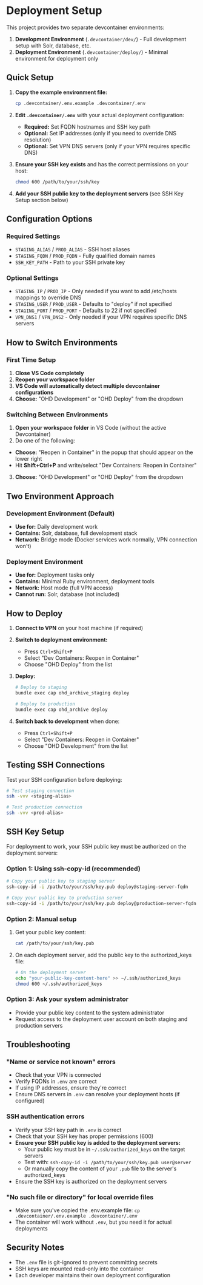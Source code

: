 # Deployment Setup

This project provides two separate devcontainer environments:

1. **Development Environment** (`.devcontainer/dev/`) - Full development setup with Solr, database, etc.
2. **Deployment Environment** (`.devcontainer/deploy/`) - Minimal environment for deployment only

## Quick Setup

1. **Copy the example environment file:**

    ```bash
    cp .devcontainer/.env.example .devcontainer/.env
    ```

2. **Edit `.devcontainer/.env`** with your actual deployment configuration:

    - **Required:** Set FQDN hostnames and SSH key path
    - **Optional:** Set IP addresses (only if you need to override DNS resolution)
    - **Optional:** Set VPN DNS servers (only if your VPN requires specific DNS)

3. **Ensure your SSH key exists** and has the correct permissions on your host:

    ```bash
    chmod 600 /path/to/your/ssh/key
    ```

4. **Add your SSH public key to the deployment servers** (see SSH Key Setup section below)

## Configuration Options

### Required Settings

- `STAGING_ALIAS` / `PROD_ALIAS` - SSH host aliases
- `STAGING_FQDN` / `PROD_FQDN` - Fully qualified domain names
- `SSH_KEY_PATH` - Path to your SSH private key

### Optional Settings

- `STAGING_IP` / `PROD_IP` - Only needed if you want to add /etc/hosts mappings to override DNS
- `STAGING_USER` / `PROD_USER` - Defaults to "deploy" if not specified
- `STAGING_PORT` / `PROD_PORT` - Defaults to 22 if not specified
- `VPN_DNS1` / `VPN_DNS2` - Only needed if your VPN requires specific DNS servers

## How to Switch Environments

### First Time Setup

1. **Close VS Code completely**
2. **Reopen your workspace folder**
3. **VS Code will automatically detect multiple devcontainer configurations**
4. **Choose:** "OHD Development" or "OHD Deploy" from the dropdown

### Switching Between Environments

1. **Open your workspace folder** in VS Code (without the active Devcontainer)
2. Do one of the following:
  - **Choose:** "Reopen in Container" in the popup that should appear on the lower right
  - Hit **Shift+Ctrl+P** and write/select "Dev Containers: Reopen in Container"
3. **Choose:** "OHD Development" or "OHD Deploy" from the dropdown

## Two Environment Approach

### Development Environment (Default)

- **Use for:** Daily development work
- **Contains:** Solr, database, full development stack
- **Network:** Bridge mode (Docker services work normally, VPN connection won't)

### Deployment Environment

- **Use for:** Deployment tasks only
- **Contains:** Minimal Ruby environment, deployment tools
- **Network:** Host mode (full VPN access)
- **Cannot run:** Solr, database (not included)

## How to Deploy

1. **Connect to VPN** on your host machine (if required)

2. **Switch to deployment environment:**

    - Press `Ctrl+Shift+P`
    - Select "Dev Containers: Reopen in Container"
    - Choose "OHD Deploy" from the list

3. **Deploy:**

    ```bash
    # Deploy to staging
    bundle exec cap ohd_archive_staging deploy

    # Deploy to production
    bundle exec cap ohd_archive deploy
    ```

4. **Switch back to development** when done:
    - Press `Ctrl+Shift+P`
    - Select "Dev Containers: Reopen in Container"
    - Choose "OHD Development" from the list

## Testing SSH Connections

Test your SSH configuration before deploying:

```bash
# Test staging connection
ssh -vvv <staging-alias>

# Test production connection
ssh -vvv <prod-alias>
```

## SSH Key Setup

For deployment to work, your SSH public key must be authorized on the deployment servers:

### Option 1: Using ssh-copy-id (recommended)

```bash
# Copy your public key to staging server
ssh-copy-id -i /path/to/your/ssh/key.pub deploy@staging-server-fqdn

# Copy your public key to production server
ssh-copy-id -i /path/to/your/ssh/key.pub deploy@production-server-fqdn
```

### Option 2: Manual setup

1. Get your public key content:

    ```bash
    cat /path/to/your/ssh/key.pub
    ```

2. On each deployment server, add the public key to the authorized_keys file:
    ```bash
    # On the deployment server
    echo "your-public-key-content-here" >> ~/.ssh/authorized_keys
    chmod 600 ~/.ssh/authorized_keys
    ```

### Option 3: Ask your system administrator

- Provide your public key content to the system administrator
- Request access to the deployment user account on both staging and production servers

## Troubleshooting

### "Name or service not known" errors

- Check that your VPN is connected
- Verify FQDNs in `.env` are correct
- If using IP addresses, ensure they're correct
- Ensure DNS servers in `.env` can resolve your deployment hosts (if configured)

### SSH authentication errors

- Verify your SSH key path in `.env` is correct
- Check that your SSH key has proper permissions (600)
- **Ensure your SSH public key is added to the deployment servers:**
    - Your public key must be in `~/.ssh/authorized_keys` on the target servers
    - Test with: `ssh-copy-id -i /path/to/your/ssh/key.pub user@server`
    - Or manually copy the content of your `.pub` file to the server's authorized_keys
- Ensure the SSH key is authorized on the deployment servers

### "No such file or directory" for local override files

- Make sure you've copied the .env.example file: `cp .devcontainer/.env.example .devcontainer/.env`
- The container will work without `.env`, but you need it for actual deployments

## Security Notes

- The `.env` file is git-ignored to prevent committing secrets
- SSH keys are mounted read-only into the container
- Each developer maintains their own deployment configuration